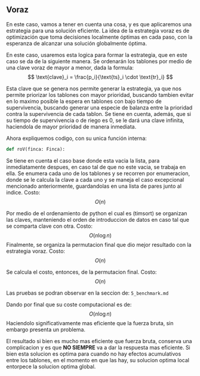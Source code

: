 ## Voraz
En este caso, vamos a tener en cuenta una cosa, y es que aplicaremos una estrategia para una solución eficiente. La idea de la estrategia voraz es de optimización que toma decisiones localmente óptimas en cada paso, con la esperanza de alcanzar una solución globalmente óptima.

En este caso, usaremos esta logica para formar la estrategia, que en este caso se da de la siguiente manera.
Se ordenarán los tablones por medio de una clave voraz de mayor a menor, dada la formula:
$$
\text{clave}_i = \frac{p_i}{\text{ts}_i \cdot \text{tr}_i}
$$

Esta clave que se genera nos permite generar la estrategia, ya que nos permite priorizar los tablones con mayor prioridad, buscando tambien evitar en lo maximo posible la espera en tablones con bajo tiempo de supervivencia, buscando generar una especie de balanza entre la prioridad contra la supervivencia de cada tablon.
Se tiene en cuenta, además, que si su tiempo de supervivencia o de riego es 0, se le dará una clave infinita, haciendola de mayor prioridad de manera inmediata.

Ahora expliquemos codigo, con su unica función interna:
``` python
def roV(finca: Finca):
```
Se tiene en cuenta el caso base donde esta vacia la lista, para inmediatamente despues, en caso tal de que no este vacia, se trabaja en ella.
Se enumera cada uno de los tablones y se recorren por enumeracion, donde se le calcula la clave a cada uno y se maneja el caso excepcional mencionado anteriormente, guardandolas en una lista de pares junto al indice.
Costo: $$ O(n) $$

Por medio de el ordenamiento de python el cual es (timsort) se organizan las claves, manteniendo el orden de introduccion de datos en caso tal que se comparta clave con otra.
Costo: $$ O(n \log n) $$
Finalmente, se organiza la permutacion final que dio mejor resultado con la estrategia voraz.
Costo: $$ O(n) $$

Se calcula el costo, entonces, de la permutacion final.
Costo: $$ O(n) $$

Las pruebas se podran observar en la seccion de: `5_benchmark.md`

Dando por final que su coste computacional es de:
$$ O(n \log n) $$
Haciendolo significativamente mas eficiente que la fuerza bruta, sin embargo presenta un problema.

El resultado si bien es mucho mas eficiente que fuerza bruta, conserva una complicacion y es que **NO SIEMPRE** va a dar la respuesta mas eficiente.
Si bien esta solucion es optima para cuando no hay efectos acumulativos entre los tablones, en el momento en que las hay, su solucion optima local entorpece la solucion optima global.